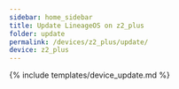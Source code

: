 ```yaml
---
sidebar: home_sidebar
title: Update LineageOS on z2_plus
folder: update
permalink: /devices/z2_plus/update/
device: z2_plus
---
```

{% include templates/device_update.md %}
